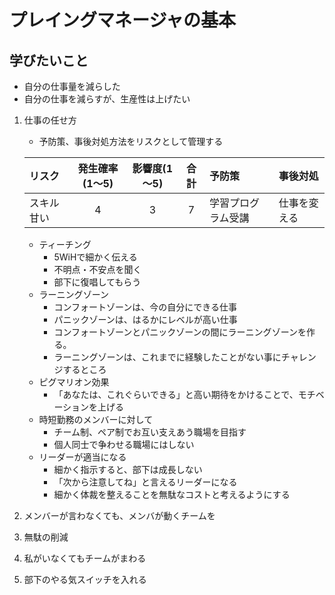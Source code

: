 # プレイングマネージャの基本
## 学びたいこと
- 自分の仕事量を減らした
- 自分の仕事を減らすが、生産性は上げたい
1. 仕事の任せ方
    - 予防策、事後対処方法をリスクとして管理する
    
    |リスク|発生確率(1～5)|影響度(1～5)|合計|予防策|事後対処|
    |:--|:--:|:--:|:--:|:--|:--|
    |スキル甘い|4|3|7|学習プログラム受講|仕事を変える|
    
    - ティーチング
        - 5WiHで細かく伝える
        - 不明点・不安点を聞く
        - 部下に復唱してもらう
    - ラーニングゾーン
        - コンフォートゾーンは、今の自分にできる仕事
        - パニックゾーンは、はるかにレベルが高い仕事
        - コンフォートゾーンとパニックゾーンの間にラーニングゾーンを作る。
        - ラーニングゾーンは、これまでに経験したことがない事にチャレンジするところ
    - ピグマリオン効果
        - 「あなたは、これぐらいできる」と高い期待をかけることで、モチベーションを上げる
    - 時短勤務のメンバーに対して
        - チーム制、ペア制でお互い支えあう職場を目指す
        - 個人同士で争わせる職場にはしない
    - リーダーが適当になる
        - 細かく指示すると、部下は成長しない
        - 「次から注意してね」と言えるリーダーになる
        - 細かく体裁を整えることを無駄なコストと考えるようにする
        
3. メンバーが言わなくても、メンバが動くチームを
4. 無駄の削減
5. 私がいなくてもチームがまわる
6. 部下のやる気スイッチを入れる
